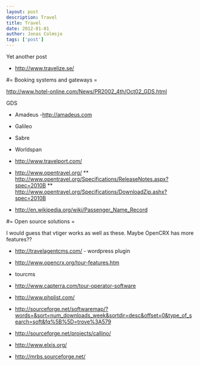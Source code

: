 ```yaml
---
layout: post
description: Travel
title: Travel
date: 2012-01-01
author: Jonas Colmsjo
tags: ['post']
---
```


Yet another post







* http://www.travelize.se/


#= Booking systems and gateways =

http://www.hotel-online.com/News/PR2002_4th/Oct02_GDS.html

GDS
* Amadeus -http://amadeus.com
* Galileo
* Sabre
* Worldspan


* http://www.travelport.com/

* http://www.opentravel.org/
** http://www.opentravel.org/Specifications/ReleaseNotes.aspx?spec=2010B
** http://www.opentravel.org/Specifications/DownloadZip.ashx?spec=2010B

* http://en.wikipedia.org/wiki/Passenger_Name_Record


#= Open source solutions =

I would guess that vtiger works as well as these. Maybe OpenCRX has more features??

* http://travelagentcms.com/ - wordpress plugin

* http://www.opencrx.org/tour-features.htm

* tourcms

* http://www.capterra.com/tour-operator-software

* http://www.phplist.com/

* http://sourceforge.net/softwaremap/?words=&sort=num_downloads_week&sortdir=desc&offset=0&type_of_search=soft&fq%5B%5D=trove%3A579

* http://sourceforge.net/projects/callino/

* http://www.elxis.org/

* http://mrbs.sourceforge.net/
